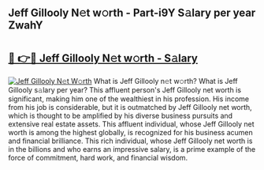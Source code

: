 ## Jeff Gillooly N𝚎t w𝚘rth - Part-i9Y S𝚊lary per year ZwahY

# <h2><a href="http://gc1zhz.nevu.top/?p=Jeff+Gillooly">🔗 👉🔴 Jeff Gillooly N𝚎t w𝚘rth - S𝚊lary</a></h2>

[![Jeff Gillooly N𝚎t W𝚘rth](https://i.imgur.com/Oavwk0R.jpeg)](http://gc1zhz.nevu.top/?p=Jeff+Gillooly)
What is Jeff Gillooly n𝚎t w𝚘rth? What is Jeff Gillooly s𝚊lary per year?
This affluent person's Jeff Gillooly net worth is significant, making him one of the wealthiest in his profession. His income from his job is considerable, but it is outmatched by Jeff Gillooly net worth, which is thought to be amplified by his diverse business pursuits and extensive real estate assets. This affluent individual, whose Jeff Gillooly net worth is among the highest globally, is recognized for his business acumen and financial brilliance. This rich individual, whose Jeff Gillooly net worth is in the billions and who earns an impressive salary, is a prime example of the force of commitment, hard work, and financial wisdom.
